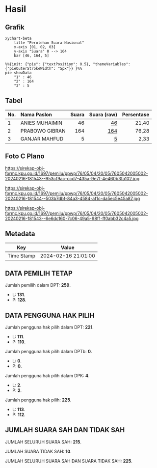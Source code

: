 # Hasil

## Grafik

```mermaid
xychart-beta
    title "Perolehan Suara Nasional"
    x-axis [01, 02, 03]
    y-axis "Suara" 0 --> 164
    bar [46, 164, 5]
```

```mermaid
%%{init: {"pie": {"textPosition": 0.5}, "themeVariables": {"pieOuterStrokeWidth": "5px"}} }%%
pie showData
    "1" : 46
    "2" : 164
    "3" : 5
```

## Tabel

| No. | Nama Paslon    | Suara | Suara (raw) | Persentase |
|:--- |:-------------- | -----:| -----------:| ----------:|
| 1   | ANIES MUHAIMIN | 46    | [46][p-1]   | 21,40      |
| 2   | PRABOWO GIBRAN | 164   | [164][p-2]  | 76,28      |
| 3   | GANJAR MAHFUD  | 5     | [5][p-3]    | 2,33       |


[p-1]: https://github.com/gigit-pemilu/pemilu-2024/blob/main/pilpres/hitung-suara/sub/76-sulawesi-barat/sub/05-majene/sub/04-malunda/sub/2005-lombong/sub/002-tps/sub/paslon-1.txt
[p-2]: https://github.com/gigit-pemilu/pemilu-2024/blob/main/pilpres/hitung-suara/sub/76-sulawesi-barat/sub/05-majene/sub/04-malunda/sub/2005-lombong/sub/002-tps/sub/paslon-2.txt
[p-3]: https://github.com/gigit-pemilu/pemilu-2024/blob/main/pilpres/hitung-suara/sub/76-sulawesi-barat/sub/05-majene/sub/04-malunda/sub/2005-lombong/sub/002-tps/sub/paslon-3.txt

## Foto C Plano

https://sirekap-obj-formc.kpu.go.id/1697/pemilu/ppwp/76/05/04/20/05/7605042005002-20240216-181543--953cf9ac-ccd7-435a-9e7f-4e460b3fa102.jpg

https://sirekap-obj-formc.kpu.go.id/1697/pemilu/ppwp/76/05/04/20/05/7605042005002-20240216-181544--503b7dbf-84a3-4584-af1c-da5ec5e45a87.jpg

https://sirekap-obj-formc.kpu.go.id/1697/pemilu/ppwp/76/05/04/20/05/7605042005002-20240216-181543--6e6dc160-7c06-49a5-98f1-ff0abb32c4a5.jpg


## Metadata

| Key        | Value               |
| ---------- | ------------------- |
| Time Stamp | 2024-02-16 21:01:00 |


## DATA PEMILIH TETAP

Jumlah pemilih dalam DPT: **259**.
 * L: **131**.
 * P: **128**.

## DATA PENGGUNA HAK PILIH

Jumlah pengguna hak pilih dalam DPT: **221**.
 * L: **111**.
 * P: **110**.

Jumlah pengguna hak pilih dalam DPTb: **0**.
 * L: **0**.
 * P: **0**.

Jumlah pengguna hak pilih dalam DPK: **4**.
 * L: **2**.
 * P: **2**.

Jumlah pengguna hak pilih: **225**.
 * L: **113**.
 * P: **112**.

## JUMLAH SUARA SAH DAN TIDAK SAH

JUMLAH SELURUH SUARA SAH: **215**.

JUMLAH SUARA TIDAK SAH: **10**.

JUMLAH SELURUH SUARA SAH DAN SUARA TIDAK SAH: **225**.


